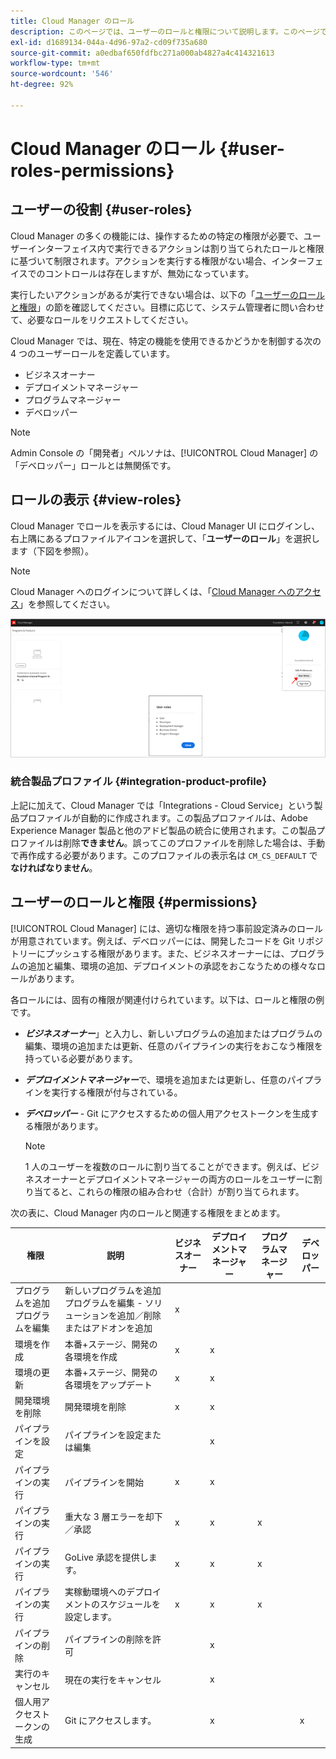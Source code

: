 ```yaml
---
title: Cloud Manager のロール
description: このページでは、ユーザーのロールと権限について説明します。このページでは、ユーザーを追加し、Cloud Manager のロールに割り当てる方法について説明します。
exl-id: d1689134-044a-4d96-97a2-cd09f735a680
source-git-commit: a0edbaf650fdfbc271a000ab4827a4c414321613
workflow-type: tm+mt
source-wordcount: '546'
ht-degree: 92%

---
```


# Cloud Manager のロール {#user-roles-permissions}

## ユーザーの役割 {#user-roles}

Cloud Manager の多くの機能には、操作するための特定の権限が必要で、ユーザーインターフェイス内で実行できるアクションは割り当てられたロールと権限に基づいて制限されます。アクションを実行する権限がない場合、インターフェイスでのコントロールは存在しますが、無効になっています。

実行したいアクションがあるが実行できない場合は、以下の「[ユーザーのロールと権限](#permissions)」の節を確認してください。目標に応じて、システム管理者に問い合わせて、必要なロールをリクエストしてください。

Cloud Manager では、現在、特定の機能を使用できるかどうかを制御する次の 4 つのユーザーロールを定義しています。

* ビジネスオーナー
* デプロイメントマネージャー
* プログラムマネージャー
* デベロッパー

>[!NOTE]
>Admin Console の「開発者」ペルソナは、[!UICONTROL Cloud Manager] の「デベロッパー」ロールとは無関係です。

## ロールの表示 {#view-roles}

Cloud Manager でロールを表示するには、Cloud Manager UI にログインし、右上隅にあるプロファイルアイコンを選択して、「**ユーザーのロール**」を選択します（下図を参照）。

>[!NOTE]
>Cloud Manager へのログインについて詳しくは、「[Cloud Manager へのアクセス](/help/onboarding/what-is-required/navigate-to-cloud-manager.md)」を参照してください。

![](/help/onboarding/what-is-required/assets/admin-console-9.png)

### 統合製品プロファイル {#integration-product-profile}

上記に加えて、Cloud Manager では「Integrations - Cloud Service」という製品プロファイルが自動的に作成されます。この製品プロファイルは、Adobe Experience Manager 製品と他のアドビ製品の統合に使用されます。この製品プロファイルは削除&#x200B;**できません**。誤ってこのプロファイルを削除した場合は、手動で再作成する必要があります。このプロファイルの表示名は `CM_CS_DEFAULT` で&#x200B;**なければなりません**。


## ユーザーのロールと権限 {#permissions}

[!UICONTROL Cloud Manager] には、適切な権限を持つ事前設定済みのロールが用意されています。例えば、デベロッパーには、開発したコードを Git リポジトリーにプッシュする権限があります。また、ビジネスオーナーには、プログラムの追加と編集、環境の追加、デプロイメントの承認をおこなうための様々なロールがあります。

各ロールには、固有の権限が関連付けられています。以下は、ロールと権限の例です。

* ***ビジネスオーナー***」と入力し、新しいプログラムの追加またはプログラムの編集、環境の追加または更新、任意のパイプラインの実行をおこなう権限を持っている必要があります。

* ***デプロイメントマネージャー***&#x200B;で、環境を追加または更新し、任意のパイプラインを実行する権限が付与されている。

* ***デベロッパー*** - Git にアクセスするための個人用アクセストークンを生成する権限があります。

   >[!NOTE]
   > 1 人のユーザーを複数のロールに割り当てることができます。例えば、ビジネスオーナーとデプロイメントマネージャーの両方のロールをユーザーに割り当てると、これらの権限の組み合わせ（合計）が割り当てられます。


次の表に、Cloud Manager 内のロールと関連する権限をまとめます。

| 権限 | 説明 | ビジネスオーナー | デプロイメントマネージャー | プログラムマネージャー | デベロッパー |
|--- |--- |--- |--- |--- |--- |
| プログラムを追加<br>プログラムを編集 | 新しいプログラムを追加<br>プログラムを編集 - ソリューションを追加／削除またはアドオンを追加 | x |  |  |  |
| 環境を作成 | 本番+ステージ、開発の各環境を作成 | x | x |  |  |
| 環境の更新 | 本番+ステージ、開発の各環境をアップデート | x | x |  |  |
| 開発環境を削除 | 開発環境を削除 | x | x |  |  |
| パイプラインを設定 | パイプラインを設定または編集 |  | x |  |  |
| パイプラインの実行 | パイプラインを開始 | x | x |  |  |
| パイプラインの実行 | 重大な 3 層エラーを却下／承認 | x | x | x |  |
| パイプラインの実行 | GoLive 承認を提供します。 | x | x | x |  |
| パイプラインの実行 | 実稼動環境へのデプロイメントのスケジュールを設定します。 | x | x | x |  |
| パイプラインの削除 | パイプラインの削除を許可 |  | x |  |  |
| 実行のキャンセル | 現在の実行をキャンセル |  | x |  |  |
| 個人用アクセストークンの生成 | Git にアクセスします。 |  | x |  | x |
